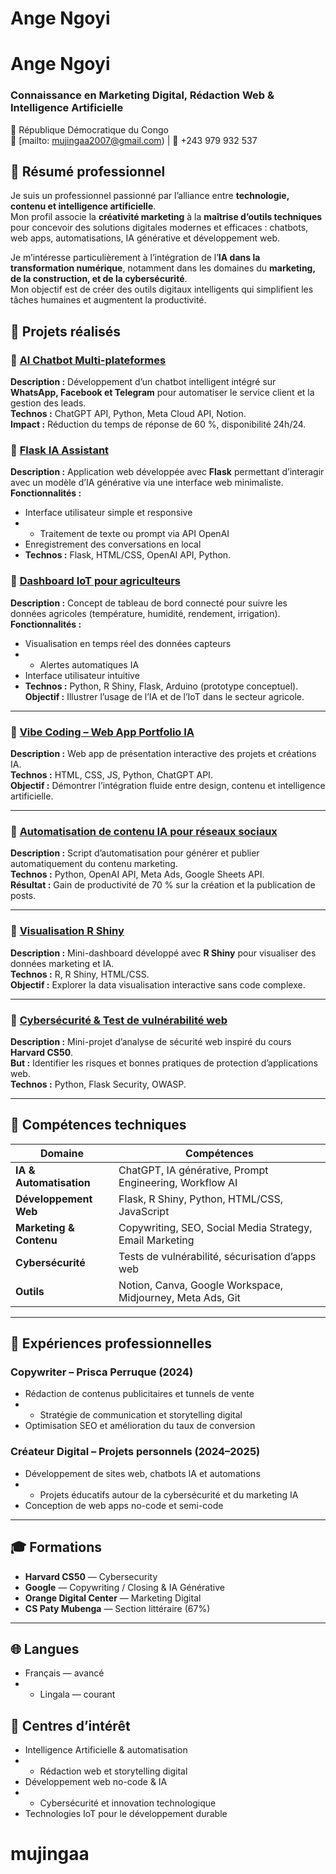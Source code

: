 # Ange Ngoyi

# Ange Ngoyi

### Connaissance en Marketing Digital, Rédaction Web & Intelligence Artificielle  
📍 République Démocratique du Congo  
📧 [mailto: mujingaa2007@gmail.com) | 📱 +243 979 932 537  
 



## 🧭 Résumé professionnel

Je suis un professionnel passionné par l’alliance entre **technologie, contenu et intelligence artificielle**.  
Mon profil associe la **créativité marketing** à la **maîtrise d’outils techniques** pour concevoir des solutions digitales modernes et efficaces : chatbots, web apps, automatisations, IA générative et développement web.  

Je m’intéresse particulièrement à l’intégration de l’**IA dans la transformation numérique**, notamment dans les domaines du **marketing, de la construction, et de la cybersécurité**.  
Mon objectif est de créer des outils digitaux intelligents qui simplifient les tâches humaines et augmentent la productivité.



## 🚀 Projets réalisés

### 🔹 [AI Chatbot Multi-plateformes](#)
**Description :** Développement d’un chatbot intelligent intégré sur **WhatsApp, Facebook et Telegram** pour automatiser le service client et la gestion des leads.  
**Technos :** ChatGPT API, Python, Meta Cloud API, Notion.  
**Impact :** Réduction du temps de réponse de 60 %, disponibilité 24h/24.



### 🔹 [Flask IA Assistant](#)
**Description :** Application web développée avec **Flask** permettant d’interagir avec un modèle d’IA générative via une interface web minimaliste.  
**Fonctionnalités :**  
- Interface utilisateur simple et responsive  
- - Traitement de texte ou prompt via API OpenAI  
- Enregistrement des conversations en local  
- **Technos :** Flask, HTML/CSS, OpenAI API, Python.



### 🔹 [Dashboard IoT pour agriculteurs](#)
**Description :** Concept de tableau de bord connecté pour suivre les données agricoles (température, humidité, rendement, irrigation).  
**Fonctionnalités :**  
- Visualisation en temps réel des données capteurs  
- - Alertes automatiques IA  
- Interface utilisateur intuitive  
- **Technos :** Python, R Shiny, Flask, Arduino (prototype conceptuel).  
**Objectif :** Illustrer l’usage de l’IA et de l’IoT dans le secteur agricole.

---

### 🔹 [Vibe Coding – Web App Portfolio IA](#)
**Description :** Web app de présentation interactive des projets et créations IA.  
**Technos :** HTML, CSS, JS, Python, ChatGPT API.  
**Objectif :** Démontrer l’intégration fluide entre design, contenu et intelligence artificielle.

---

### 🔹 [Automatisation de contenu IA pour réseaux sociaux](#)
**Description :** Script d’automatisation pour générer et publier automatiquement du contenu marketing.  
**Technos :** Python, OpenAI API, Meta Ads, Google Sheets API.  
**Résultat :** Gain de productivité de 70 % sur la création et la publication de posts.

---

### 🔹 [Visualisation R Shiny](#)
**Description :** Mini-dashboard développé avec **R Shiny** pour visualiser des données marketing et IA.  
**Technos :** R, R Shiny, HTML/CSS.  
**Objectif :** Explorer la data visualisation interactive sans code complexe.

---

### 🔹 [Cybersécurité & Test de vulnérabilité web](#)
**Description :** Mini-projet d’analyse de sécurité web inspiré du cours **Harvard CS50**.  
**But :** Identifier les risques et bonnes pratiques de protection d’applications web.  
**Technos :** Python, Flask Security, OWASP.

---

## 🧩 Compétences techniques

| Domaine | Compétences |
|----------|--------------|
| **IA & Automatisation** | ChatGPT, IA générative, Prompt Engineering, Workflow AI |
| **Développement Web** | Flask, R Shiny, Python, HTML/CSS, JavaScript |
| **Marketing & Contenu** | Copywriting, SEO, Social Media Strategy, Email Marketing |
| **Cybersécurité** | Tests de vulnérabilité, sécurisation d’apps web |
| **Outils** | Notion, Canva, Google Workspace, Midjourney, Meta Ads, Git |

---

## 💼 Expériences professionnelles

### **Copywriter – Prisca Perruque (2024)**
- Rédaction de contenus publicitaires et tunnels de vente  
- - Stratégie de communication et storytelling digital  
- Optimisation SEO et amélioration du taux de conversion
### **Créateur Digital – Projets personnels (2024–2025)**
- Développement de sites web, chatbots IA et automations  
- - Projets éducatifs autour de la cybersécurité et du marketing IA  
- Conception de web apps no-code et semi-code
---

## 🎓 Formations

- **Harvard CS50** — Cybersecurity  
- **Google** — Copywriting / Closing & IA Générative  
- **Orange Digital Center** — Marketing Digital  
- **CS Paty Mubenga** — Section littéraire (67%)

---

## 🌐 Langues

- Français — avancé  
- - Lingala — courant  



## 🧠 Centres d’intérêt

- Intelligence Artificielle & automatisation  
- - Rédaction web et storytelling digital  
- Développement web no-code & IA  
- - Cybersécurité et innovation technologique  
- Technologies IoT pour le développement durable  
# mujingaa

